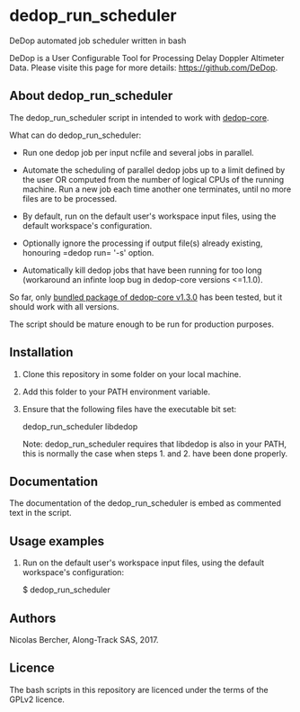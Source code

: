 # dedop_run_scheduler

DeDop automated job scheduler written in bash

DeDop is a User Configurable Tool for Processing Delay Doppler
Altimeter Data.  Please visite this page for more details:
<https://github.com/DeDop>.


<a id="orgb964766"></a>

## About dedop_run_scheduler

The dedop_run_scheduler script in intended to work with [dedop-core](https://github.com/DeDop/dedop-core).

What can do dedop_run_scheduler:

 - Run one dedop job per input ncfile and several jobs in parallel.

 - Automate the scheduling of parallel dedop jobs up to a limit
   defined by the user OR computed from the number of logical CPUs of
   the running machine.  Run a new job each time another one
   terminates, until no more files are to be processed.

 - By default, run on the default user's workspace input files, using
   the default workspace's configuration.

 - Optionally ignore the processing if output file(s) already
   existing, honouring =dedop run= '-s' option.

 - Automatically kill dedop jobs that have been running for too long
   (workaround an infinte loop bug in dedop-core versions <=1.1.0).

So far, only [bundled package of dedop-core v1.3.0](https://github.com/DeDop/dedop-core/releases/download/v1.3.0/DeDop-core-1.3.0-Linux-x86_64.sh%0A) has been tested, but
it should work with all versions.

The script should be mature enough to be run for production purposes.


<a id="org1782477"></a>

## Installation

1.  Clone this repository in some folder on your local machine.

2.  Add this folder to your PATH environment variable.

3. Ensure that the following files have the executable bit set:

    dedop_run_scheduler
    libdedop

    Note: dedop_run_scheduler requires that libdedop is also in your
    PATH, this is normally the case when steps 1. and 2. have been
    done properly.

## Documentation
The documentation of the dedop_run_scheduler is embed as commented
text in the script.

## Usage examples

 1. Run on the default user's workspace input files, using the default
    workspace's configuration:

    $ dedop_run_scheduler


## Authors
Nicolas Bercher, Along-Track SAS, 2017.

## Licence
The bash scripts in this repository are licenced under the terms of the GPLv2 licence.
